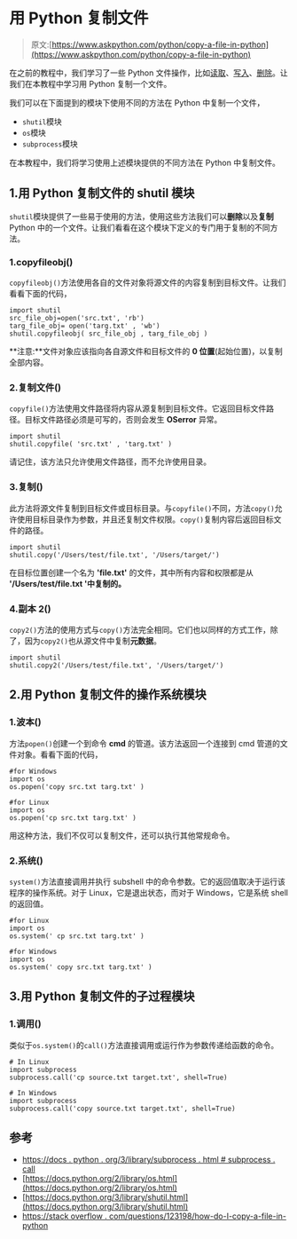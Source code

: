 # 用 Python 复制文件

> 原文:[https://www.askpython.com/python/copy-a-file-in-python](https://www.askpython.com/python/copy-a-file-in-python)

在之前的教程中，我们学习了一些 Python 文件操作，比如[读取](https://www.askpython.com/python/built-in-methods/python-read-file)、[写入](https://www.askpython.com/python/built-in-methods/python-write-file)、[删除](https://www.askpython.com/python/delete-files-in-python)。让我们在本教程中学习用 Python 复制一个文件。

我们可以在下面提到的模块下使用不同的方法在 Python 中复制一个文件，

*   `shutil`模块
*   `os`模块
*   `subprocess`模块

在本教程中，我们将学习使用上述模块提供的不同方法在 Python 中复制文件。

## 1.用 Python 复制文件的 shutil 模块

`shutil`模块提供了一些易于使用的方法，使用这些方法我们可以**删除**以及**复制**Python 中的一个文件。让我们看看在这个模块下定义的专门用于复制的不同方法。

### 1.copyfileobj()

`copyfileobj()`方法使用各自的文件对象将源文件的内容复制到目标文件。让我们看看下面的代码，

```
import shutil
src_file_obj=open('src.txt', 'rb')
targ_file_obj= open('targ.txt' , 'wb')
shutil.copyfileobj( src_file_obj , targ_file_obj )

```

**注意:**文件对象应该指向各自源文件和目标文件的 **0 位置**(起始位置)，以复制全部内容。

### 2.复制文件()

`copyfile()`方法使用文件路径将内容从源复制到目标文件。它返回目标文件路径。目标文件路径必须是可写的，否则会发生 **OSerror** 异常。

```
import shutil
shutil.copyfile( 'src.txt' , 'targ.txt' )

```

请记住，该方法只允许使用文件路径，而不允许使用目录。

### 3.复制()

此方法将源文件复制到目标文件或目标目录。与`copyfile()`不同，方法`copy()`允许使用目标目录作为参数，并且还复制文件权限。`copy()`复制内容后返回目标文件的路径。

```
import shutil
shutil.copy('/Users/test/file.txt', '/Users/target/')

```

在目标位置创建一个名为 **'file.txt'** 的文件，其中所有内容和权限都是从 **'/Users/test/file.txt '中复制的。**

### 4.副本 2()

`copy2()`方法的使用方式与`copy()`方法完全相同。它们也以同样的方式工作，除了，因为`copy2()`也从源文件中复制**元数据**。

```
import shutil
shutil.copy2('/Users/test/file.txt', '/Users/target/')

```

## 2.用 Python 复制文件的操作系统模块

### 1.波本()

方法`popen()`创建一个到命令 **cmd** 的管道。该方法返回一个连接到 cmd 管道的文件对象。看看下面的代码，

```
#for Windows
import os
os.popen('copy src.txt targ.txt' )

```

```
#for Linux
import os
os.popen('cp src.txt targ.txt' )

```

用这种方法，我们不仅可以复制文件，还可以执行其他常规命令。

### 2.系统()

`system()`方法直接调用并执行 subshell 中的命令参数。它的返回值取决于运行该程序的操作系统。对于 Linux，它是退出状态，而对于 Windows，它是系统 shell 的返回值。

```
#for Linux
import os
os.system(' cp src.txt targ.txt' )

```

```
#for Windows
import os
os.system(' copy src.txt targ.txt' )

```

## 3.用 Python 复制文件的子过程模块

### 1.调用()

类似于`os.system()`的`call()`方法直接调用或运行作为参数传递给函数的命令。

```
# In Linux
import subprocess
subprocess.call('cp source.txt target.txt', shell=True)

```

```
# In Windows
import subprocess
subprocess.call('copy source.txt target.txt', shell=True)

```

## 参考

*   [https://docs . python . org/3/library/subprocess . html # subprocess . call](https://docs.python.org/3/library/subprocess.html#subprocess.call)
*   [https://docs.python.org/2/library/os.html](https://docs.python.org/2/library/os.html)
*   [https://docs.python.org/3/library/shutil.html](https://docs.python.org/3/library/shutil.html)
*   [https://stack overflow . com/questions/123198/how-do-I-copy-a-file-in-python](https://stackoverflow.com/questions/123198/how-to-copy-files)